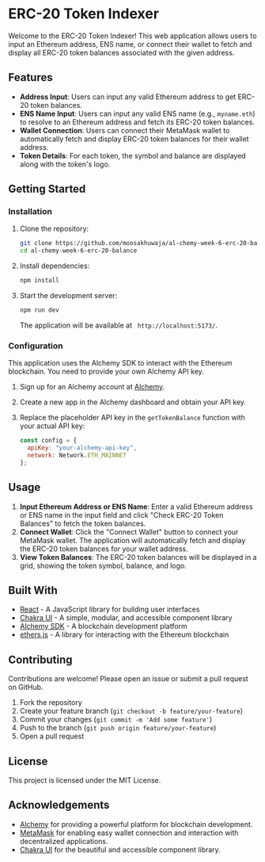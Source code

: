 # ERC-20 Token Indexer

Welcome to the ERC-20 Token Indexer! This web application allows users to input an Ethereum address, ENS name, or connect their wallet to fetch and display all ERC-20 token balances associated with the given address.

## Features

- **Address Input**: Users can input any valid Ethereum address to get ERC-20 token balances.
- **ENS Name Input**: Users can input any valid ENS name (e.g., `myname.eth`) to resolve to an Ethereum address and fetch its ERC-20 token balances.
- **Wallet Connection**: Users can connect their MetaMask wallet to automatically fetch and display ERC-20 token balances for their wallet address.
- **Token Details**: For each token, the symbol and balance are displayed along with the token's logo.

## Getting Started

### Installation

1. Clone the repository:

   ```bash
   git clone https://github.com/moosakhuwaja/al-chemy-week-6-erc-20-balance.git
   cd al-chemy-week-6-erc-20-balance
   ```

2. Install dependencies:

   ```bash
   npm install
   ```

3. Start the development server:

   ```bash
   npm run dev
   ```

   The application will be available at ` http://localhost:5173/`.

### Configuration

This application uses the Alchemy SDK to interact with the Ethereum blockchain. You need to provide your own Alchemy API key.

1. Sign up for an Alchemy account at [Alchemy](https://alchemy.com/).
2. Create a new app in the Alchemy dashboard and obtain your API key.
3. Replace the placeholder API key in the `getTokenBalance` function with your actual API key:

   ```javascript
   const config = {
     apiKey: "your-alchemy-api-key",
     network: Network.ETH_MAINNET
   };
   ```

## Usage

1. **Input Ethereum Address or ENS Name**: Enter a valid Ethereum address or ENS name in the input field and click "Check ERC-20 Token Balances" to fetch the token balances.
2. **Connect Wallet**: Click the "Connect Wallet" button to connect your MetaMask wallet. The application will automatically fetch and display the ERC-20 token balances for your wallet address.
3. **View Token Balances**: The ERC-20 token balances will be displayed in a grid, showing the token symbol, balance, and logo.

## Built With

- [React](https://reactjs.org/) - A JavaScript library for building user interfaces
- [Chakra UI](https://chakra-ui.com/) - A simple, modular, and accessible component library
- [Alchemy SDK](https://www.alchemy.com/) - A blockchain development platform
- [ethers.js](https://docs.ethers.io/v5/) - A library for interacting with the Ethereum blockchain

## Contributing

Contributions are welcome! Please open an issue or submit a pull request on GitHub.

1. Fork the repository
2. Create your feature branch (`git checkout -b feature/your-feature`)
3. Commit your changes (`git commit -m 'Add some feature'`)
4. Push to the branch (`git push origin feature/your-feature`)
5. Open a pull request

## License

This project is licensed under the MIT License.

## Acknowledgements

- [Alchemy](https://www.alchemy.com/) for providing a powerful platform for blockchain development.
- [MetaMask](https://metamask.io/) for enabling easy wallet connection and interaction with decentralized applications.
- [Chakra UI](https://chakra-ui.com/) for the beautiful and accessible component library.
